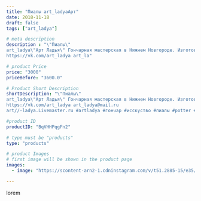 ```yaml
---
title: "Пиалы art_ladyaАрт"
date: 2018-11-18
draft: false
tags: ["art_ladya"]

# meta description
description : "\"Пиалы\" 
art_ladya\"Арт Ладья\" Гончарная мастерская в Нижнем Новгороде. Изготовление керамики и мастер//-классы по обучению. 
https://vk.com/art_ladya art_la"

# product Price
price: "3000"
priceBefore: "3600.0"

# Product Short Description
shortDescription: "\"Пиалы\" 
art_ladya\"Арт Ладья\" Гончарная мастерская в Нижнем Новгороде. Изготовление керамики и мастер//-классы по обучению. 
https://vk.com/art_ladya art_ladya@mail.ru 
art//-ladya.Livemaster.ru #artladya #гончар #исскуство #пиалы #potter #керамикаручнаяработа #denseforest #керамиканазаказ #handmade #bowls #керамика #гончарнаяпосуда #эксклюзивнаякерамика #dishes #decor #ceramicar #mug #claygoods #teabowls #earthenware #ceramic #design #beauty #magic #restaurant #ceramicart #tea #glass #clay #авторскаякерамика"

#product ID
productID: "BqVHHPqgFn2"

# type must be "products"
type: "products"

# product Images
# first image will be shown in the product page
images:
  - image: "https://scontent-arn2-1.cdninstagram.com/v/t51.2885-15/e35/43402926_1745832435529216_5204749091643270597_n.jpg?tp=1&_nc_ht=scontent-arn2-1.cdninstagram.com&_nc_cat=104&_nc_ohc=cXIyp7h6EAMAX_iephI&ccb=7-4&oh=a75feea09d70440be59996a06d05a7f5&oe=6082EA09&_nc_sid=86f79a&ig_cache_key=MTkxNTQ2ODUwMDY5NzExMTAzMA%3D%3D.2-ccb7-4"

---
```

lorem
